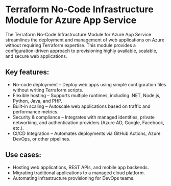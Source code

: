 # Terraform No-Code Infrastructure Module for Azure App Service

The Terraform No-Code Infrastructure Module for Azure App Service streamlines the deployment and management of web applications on Azure without requiring Terraform expertise. This module provides a configuration-driven approach to provisioning highly available, scalable, and secure web applications.

## Key features:
- No-code deployment – Deploy web apps using simple configuration files without writing Terraform scripts.
- Flexible hosting – Supports multiple runtimes, including .NET, Node.js, Python, Java, and PHP.
- Built-in scaling – Autoscale web applications based on traffic and performance metrics.
- Security & compliance – Integrates with managed identities, private networking, and authentication providers (Azure AD, Google, Facebook, etc.).
- CI/CD Integration – Automates deployments via GitHub Actions, Azure DevOps, or other pipelines.

## Use cases:
- Hosting web applications, REST APIs, and mobile app backends.
- Migrating traditional applications to a managed cloud platform.
- Automating infrastructure provisioning for DevOps teams.

